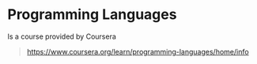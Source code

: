# Programming Languages

Is a course provided by Coursera
> https://www.coursera.org/learn/programming-languages/home/info